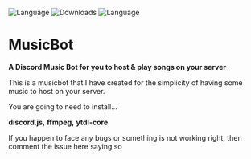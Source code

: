 ![Language](https://img.shields.io/badge/language-node.js-yellow.svg?style=flat-square)
![Downloads](https://img.shields.io/badge/downloads-279-blue.svg?style=flat-square)
![Language](https://img.shields.io/badge/⭐-4-green.svg?style=social)

# MusicBot
__A Discord Music Bot for you to host & play songs on your server__


This is a musicbot that I have created for the simplicity of having some music to host on your server.

You are going to need to install...

**discord.js,**
**ffmpeg,** **ytdl-core**
 
If you happen to face any bugs or something is not working right, then comment the issue here saying so
